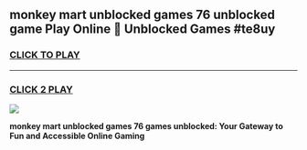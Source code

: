 
## monkey mart unblocked games 76 unblocked game Play Online 👋 Unblocked Games #te8uy
<h3>
<a href="https://premium.freeplayer.one?title=monkey_mart_unblocked_games_76&ref=21F">CLICK TO PLAY</a></h3>
<hr>

<h3>
<a href="https://premium.freeplayer.one?title=monkey_mart_unblocked_games_76&ref=21F">CLICK 2 PLAY</a>
  
</h3>

<a href="https://premium.freeplayer.one?title=monkey_mart_unblocked_games_76&ref=21F/"><img src="https://clearcache.store/games.png"></a>


**monkey mart unblocked games 76 games unblocked: Your Gateway to Fun and Accessible Online Gaming**
